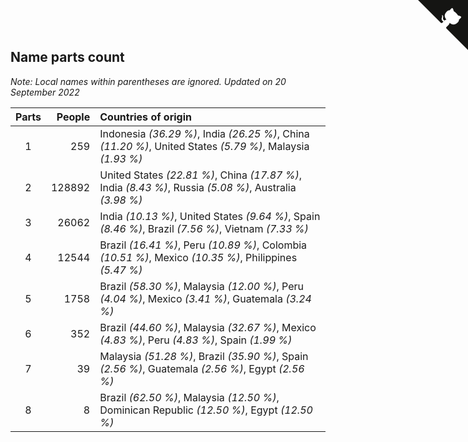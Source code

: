 ## Name parts count

*Note: Local names within parentheses are ignored.*
*Updated on 20 September 2022*

| Parts | People | Countries of origin |
| :--: | ---: | :--- |
| 1 | 259 | Indonesia *(36.29 %)*, India *(26.25 %)*, China *(11.20 %)*, United States *(5.79 %)*, Malaysia *(1.93 %)* |
| 2 | 128892 | United States *(22.81 %)*, China *(17.87 %)*, India *(8.43 %)*, Russia *(5.08 %)*, Australia *(3.98 %)* |
| 3 | 26062 | India *(10.13 %)*, United States *(9.64 %)*, Spain *(8.46 %)*, Brazil *(7.56 %)*, Vietnam *(7.33 %)* |
| 4 | 12544 | Brazil *(16.41 %)*, Peru *(10.89 %)*, Colombia *(10.51 %)*, Mexico *(10.35 %)*, Philippines *(5.47 %)* |
| 5 | 1758 | Brazil *(58.30 %)*, Malaysia *(12.00 %)*, Peru *(4.04 %)*, Mexico *(3.41 %)*, Guatemala *(3.24 %)* |
| 6 | 352 | Brazil *(44.60 %)*, Malaysia *(32.67 %)*, Mexico *(4.83 %)*, Peru *(4.83 %)*, Spain *(1.99 %)* |
| 7 | 39 | Malaysia *(51.28 %)*, Brazil *(35.90 %)*, Spain *(2.56 %)*, Guatemala *(2.56 %)*, Egypt *(2.56 %)* |
| 8 | 8 | Brazil *(62.50 %)*, Malaysia *(12.50 %)*, Dominican Republic *(12.50 %)*, Egypt *(12.50 %)* |


<a href="https://github.com/JustinTimeCuber/wca_statistics" class="github-corner" aria-label="View source on Github"><svg width="80" height="80" viewBox="0 0 250 250" style="fill:#151513; color:#fff; position: absolute; top: 0; border: 0; right: 0;" aria-hidden="true"><path d="M0,0 L115,115 L130,115 L142,142 L250,250 L250,0 Z"></path><path d="M128.3,109.0 C113.8,99.7 119.0,89.6 119.0,89.6 C122.0,82.7 120.5,78.6 120.5,78.6 C119.2,72.0 123.4,76.3 123.4,76.3 C127.3,80.9 125.5,87.3 125.5,87.3 C122.9,97.6 130.6,101.9 134.4,103.2" fill="currentColor" style="transform-origin: 130px 106px;" class="octo-arm"></path><path d="M115.0,115.0 C114.9,115.1 118.7,116.5 119.8,115.4 L133.7,101.6 C136.9,99.2 139.9,98.4 142.2,98.6 C133.8,88.0 127.5,74.4 143.8,58.0 C148.5,53.4 154.0,51.2 159.7,51.0 C160.3,49.4 163.2,43.6 171.4,40.1 C171.4,40.1 176.1,42.5 178.8,56.2 C183.1,58.6 187.2,61.8 190.9,65.4 C194.5,69.0 197.7,73.2 200.1,77.6 C213.8,80.2 216.3,84.9 216.3,84.9 C212.7,93.1 206.9,96.0 205.4,96.6 C205.1,102.4 203.0,107.8 198.3,112.5 C181.9,128.9 168.3,122.5 157.7,114.1 C157.9,116.9 156.7,120.9 152.7,124.9 L141.0,136.5 C139.8,137.7 141.6,141.9 141.8,141.8 Z" fill="currentColor" class="octo-body"></path></svg></a><style>.github-corner:hover .octo-arm{animation:octocat-wave 560ms ease-in-out}@keyframes octocat-wave{0%,100%{transform:rotate(0)}20%,60%{transform:rotate(-25deg)}40%,80%{transform:rotate(10deg)}}@media (max-width:500px){.github-corner:hover .octo-arm{animation:none}.github-corner .octo-arm{animation:octocat-wave 560ms ease-in-out}}</style>

